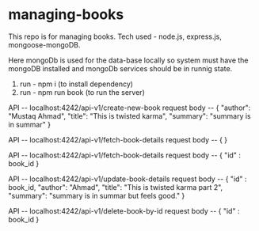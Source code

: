 # managing-books
This repo is for managing books. Tech used - node.js, express.js, mongoose-mongoDB.

<!-- System requirements -->
Here mongoDb is used for the data-base locally so system must have the mongoDB installed and mongoDb services should be in runnig state.

<!-- HOW TO RUN -->
1. run - npm i              (to install dependency)
2. run - npm run book       (to run the server)

<!-- API END-POINTS -->

<!-- Create API -->
API -- localhost:4242/api-v1/create-new-book
request body -- { "author": "Mustaq Ahmad", "title": "This is  twisted karma", "summary": "summary is in summar" }
<!-- ** -->

<!-- List API -->
API -- localhost:4242/api-v1/fetch-book-details
request body -- { }
<!-- ** -->

<!-- List API Book Id -->
API -- localhost:4242/api-v1/fetch-book-details
request body -- { "id" : book_id }
<!-- ** -->


<!-- Update by id -->
API -- localhost:4242/api-v1/update-book-details
request body -- { "id" : book_id,  "author": "Ahmad", "title": "This is twisted karma part 2", "summary": "summary is in summar but feels good."  }
<!-- ** -->

<!-- Delete by id -->
API -- localhost:4242/api-v1/delete-book-by-id
request body -- { "id" : book_id }
<!-- ** -->